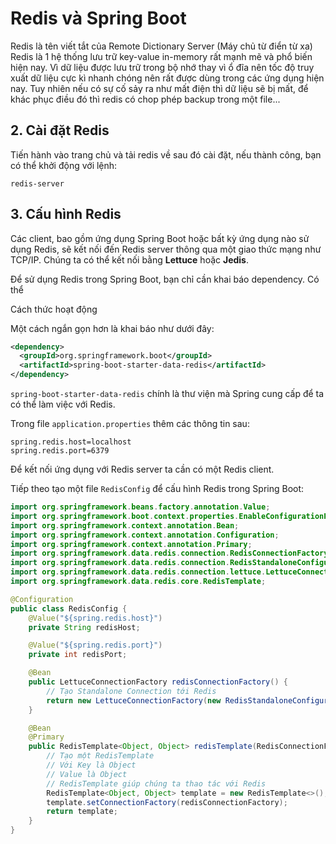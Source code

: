 # Redis và Spring Boot
Redis là tên viết tắt của Remote Dictionary Server (Máy chủ từ điển từ xa)
Redis là 1 hệ thống lưu trữ key-value in-memory rất mạnh mẽ và phổ biến hiện nay. Vì dữ liệu được lưu trữ trong bộ nhớ thay vì ổ đĩa nên tốc độ truy xuất dữ liệu cực kì nhanh chóng nên rất được dùng trong các ứng dụng hiện nay. Tuy nhiên nếu có sự cố sảy ra như mất điện thì dữ liệu sẽ bị mất, để khác phục điều đó thì redis có chop phép backup trong một file...


## 2. Cài đặt Redis
Tiến hành vào trang chủ và tải redis về sau đó cài đặt, nếu thành công, bạn có thể khởi động với lệnh: 
```
redis-server
```

## 3. Cấu hình Redis
Các client, bao gồm ứng dụng Spring Boot hoặc bất kỳ ứng dụng nào sử dụng Redis, sẽ kết nối đến Redis server thông qua một giao thức mạng như TCP/IP.
Chúng ta có thể kết nối bằng **Lettuce** hoặc **Jedis**.



Để sử dụng Redis trong Spring Boot, bạn chỉ cần khai báo dependency. Có thể


Cách thức hoạt động


Một cách ngắn gọn hơn là khai báo như dưới đây:
```xml
<dependency>
  <groupId>org.springframework.boot</groupId>
  <artifactId>spring-boot-starter-data-redis</artifactId>
</dependency>
```
`spring-boot-starter-data-redis` chính là thư viện mà Spring cung cấp để ta có thể làm việc với Redis.

Trong file `application.properties` thêm các thông tin sau:
```
spring.redis.host=localhost
spring.redis.port=6379
```

Để kết nối ứng dụng với Redis server ta cần có một Redis client.


Tiếp theo tạo một file `RedisConfig` để cấu hình Redis trong Spring Boot:
```java
import org.springframework.beans.factory.annotation.Value;
import org.springframework.boot.context.properties.EnableConfigurationProperties;
import org.springframework.context.annotation.Bean;
import org.springframework.context.annotation.Configuration;
import org.springframework.context.annotation.Primary;
import org.springframework.data.redis.connection.RedisConnectionFactory;
import org.springframework.data.redis.connection.RedisStandaloneConfiguration;
import org.springframework.data.redis.connection.lettuce.LettuceConnectionFactory;
import org.springframework.data.redis.core.RedisTemplate;

@Configuration
public class RedisConfig {
    @Value("${spring.redis.host}")
    private String redisHost;

    @Value("${spring.redis.port}")
    private int redisPort;

    @Bean
    public LettuceConnectionFactory redisConnectionFactory() {
        // Tạo Standalone Connection tới Redis
        return new LettuceConnectionFactory(new RedisStandaloneConfiguration(redisHost, redisPort));
    }

    @Bean
    @Primary
    public RedisTemplate<Object, Object> redisTemplate(RedisConnectionFactory redisConnectionFactory) {
        // Tạo một RedisTemplate
        // Với Key là Object
        // Value là Object
        // RedisTemplate giúp chúng ta thao tác với Redis
        RedisTemplate<Object, Object> template = new RedisTemplate<>();
        template.setConnectionFactory(redisConnectionFactory);
        return template;
    }
}
```
